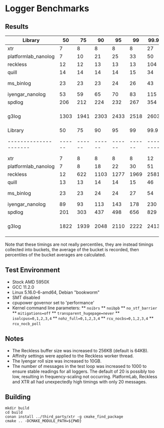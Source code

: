 # Logger Benchmarks

## Results

| Library             |   50 |   75 |   90 |   95 |   99 |   99.9 |   Max | Version           |
|---------------------|------|------|------|------|------|--------|-------|-------------------|
| xtr                 |    7 |    8 |    8 |    8 |    8 |     27 |    30 | 2.0.0             |
| platformlab_nanolog |    7 |   10 |   21 |   25 |   33 |     50 |    65 | 3377bb5           |
| reckless            |   12 |   12 |   13 |   13 |   13 |    104 | 36350 | v3.0.3            |
| quill               |   14 |   14 |   14 |   14 |   15 |     34 |    40 | v1.6.3            |
| ms_binlog           |   23 |   23 |   23 |   24 |   26 |     43 | 14124 | 2021-04-16        |
| iyengar_nanolog     |   53 |   59 |   65 |   70 |   83 |    115 |   154 | 3377bb5           |
| spdlog              |  206 |  212 |  224 |  232 |  267 |    354 |   395 | v1.10.0           |
| g3log               | 1303 | 1941 | 2303 | 2433 | 2518 |   2603 |  2763 | 1.3.4-19-gc51128f |
| Library             |   50 |   75 |   90 |   95 |   99 |   99.9 |   Max | Version           |
|---------------------|------|------|------|------|------|--------|-------|-------------------|
| xtr                 |    7 |    8 |    8 |    8 |    8 |     12 |   112 | 2.0.0             |
| platformlab_nanolog |    7 |    8 |   18 |   22 |   30 |     51 |   208 | 3377bb5           |
| reckless            |   12 |  622 | 1103 | 1277 | 1969 |   2581 | 47217 | v3.0.3            |
| quill               |   13 |   13 |   14 |   14 |   15 |     46 | 49979 | v1.6.3            |
| ms_binlog           |   23 |   23 |   24 |   24 |   27 |     54 |   155 | 2021-04-16        |
| iyengar_nanolog     |   89 |   93 |  113 |  143 |  178 |    230 |   307 | 3377bb5           |
| spdlog              |  201 |  303 |  437 |  498 |  656 |    829 |   933 | v1.10.0           |
| g3log               | 1822 | 1939 | 2048 | 2110 | 2222 |   2413 |  4430 | 1.3.4-19-gc51128f |

Note that these timings are not really percentiles, they are instead timings collected into
buckets, the average of the bucket is recorded, then percentiles of the bucket averages are
calculated.

## Test Environment

* Stock AMD 5950X
* GCC 11.2.0
* Linux 5.16.0-6-amd64, Debian "bookworm"
* SMT disabled
* cpupower governor set to 'performance'
* Kernel command line parameters:
** `noibrs`
** `noibpb`
** `no_stf_barrier`
** `mitigations=off`
** `transparent_hugepage=never`
** `isolcpus=0,1,2,3,4`
** `nohz_full=0,1,2,3,4`
** `rcu_nocbs=0,1,2,3,4`
** `rcu_nocb_poll`

## Notes

* The Reckless buffer size was increased to 256KB (default is 64KB).
* Affinity settings were applied to the Reckless worker thread.
* The Iyengar roll size was increased to 10GB.
* The number of messages in the test loop was increased to 1000 to ensure
  stable readings for all loggers. The default of 20 is possibly too low,
  resulting in frequency-scaling not occurring. PlatformLab, Reckless and XTR
  all had unexpectedly high timings with only 20 messages.

## Building

```
mkdir build
cd build
conan install ../third_party/xtr -g cmake_find_package
cmake .. -DCMAKE_MODULE_PATH=${PWD}
```
